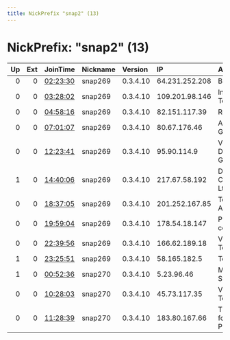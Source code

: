 ```yaml
---
title: NickPrefix "snap2" (13)
---
```


# NickPrefix: "snap2" (13)

|   Up |   Ext | JoinTime                                                                                            | Nickname   | Version   | IP             | AS                                           | CC   |   ORp |   Dirp | OS    | Contact   |   eFamMembers |
|-----:|------:|:----------------------------------------------------------------------------------------------------|:-----------|:----------|:---------------|:---------------------------------------------|:-----|------:|-------:|:------|:----------|--------------:|
|    0 |     0 | [02:23:30](https://metrics.torproject.org/rs.html#details/F96FAA61C70065C3A241A778B8CCDC4EFD05F40B) | snap269    | 0.3.4.10  | 64.231.252.208 | Bell Canada                                  | ca   | 33033 |      0 | Linux | None      |             1 |
|    0 |     0 | [03:28:02](https://metrics.torproject.org/rs.html#details/C301C23B5FBBA511B680EC771612EA2FDC3EFA6A) | snap269    | 0.3.4.10  | 109.201.98.146 | Informatsionnye Tekhnologii LLC              | ru   | 45797 |      0 | Linux | None      |             1 |
|    0 |     0 | [04:58:16](https://metrics.torproject.org/rs.html#details/B25B6CADF4B4A772BEA10B60A6699705FC1358FF) | snap269    | 0.3.4.10  | 82.151.117.39  | Rostelecom                                   | ru   | 39219 |      0 | Linux | None      |             1 |
|    0 |     0 | [07:01:07](https://metrics.torproject.org/rs.html#details/9763951007444DB7015F4DCBE05447E5D0AD4BB5) | snap269    | 0.3.4.10  | 80.67.176.46   | Association Gitoyen                          | fr   | 34169 |      0 | Linux | None      |             1 |
|    0 |     0 | [12:23:41](https://metrics.torproject.org/rs.html#details/4B2E048363F8A8B5F95EECD3B7BD5F7E3D36A28E) | snap269    | 0.3.4.10  | 95.90.114.9    | Vodafone Kabel Deutschland GmbH              | de   | 33087 |      0 | Linux | None      |             1 |
|    1 |     0 | [14:40:06](https://metrics.torproject.org/rs.html#details/D8A07DAAE12A8D015E6659DBA2D022DFD0A3B27D) | snap269    | 0.3.4.10  | 217.67.58.192  | Daisy Communications Ltd                     | gb   | 34567 |      0 | Linux | None      |             1 |
|    0 |     0 | [18:37:05](https://metrics.torproject.org/rs.html#details/FA3E003F738CF00E498ADB2F0B4B6B80A677AB3A) | snap269    | 0.3.4.10  | 201.252.167.85 | Telecom Argentina S.A.                       | ar   | 34193 |      0 | Linux | None      |             1 |
|    0 |     0 | [19:59:04](https://metrics.torproject.org/rs.html#details/744284B24F2957B713A8CEBFC2B48123CA26F408) | snap269    | 0.3.4.10  | 178.54.18.147  | Private Stock company Sater                  | ua   | 43539 |      0 | Linux | None      |             1 |
|    0 |     0 | [22:39:56](https://metrics.torproject.org/rs.html#details/FEFF9DB544276E1A6208E4F70E38F0EDB936BD9C) | snap269    | 0.3.4.10  | 166.62.189.18  | Videotron Telecom Ltee                       | ca   | 44625 |      0 | Linux | None      |             1 |
|    1 |     0 | [23:25:51](https://metrics.torproject.org/rs.html#details/DDF21BFB8FDEB8465832D056F4BAFAD3B1998C36) | snap269    | 0.3.4.10  | 58.165.182.5   | Telstra Pty Ltd                              | au   | 34253 |      0 | Linux | None      |             1 |
|    1 |     0 | [00:52:36](https://metrics.torproject.org/rs.html#details/DE6E2592430354F193A6494B635C4E4DC2D7589B) | snap270    | 0.3.4.10  | 5.23.96.46     | MAXnet Systems Ltd.                          | ru   | 38887 |      0 | Linux | None      |             1 |
|    0 |     0 | [10:28:03](https://metrics.torproject.org/rs.html#details/AF6B9A6893AB6A4DB56164AFCD88B7CF377A9626) | snap270    | 0.3.4.10  | 45.73.117.35   | Videotron Telecom Ltee                       | ca   | 37321 |      0 | Linux | None      |             1 |
|    0 |     0 | [11:28:39](https://metrics.torproject.org/rs.html#details/10141E5E2D43F13C07763C5E11583AACC74F4188) | snap270    | 0.3.4.10  | 183.80.167.66  | The Corporation for Financing &amp; Promotin | vn   | 45791 |      0 | Linux | None      |             1 |
